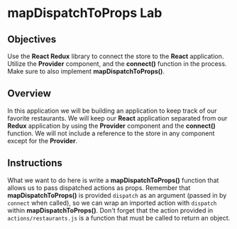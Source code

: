# mapDispatchToProps Lab

## Objectives

Use the __React Redux__ library to connect the store to the __React__
application.   Utilize the __Provider__ component, and the __connect()__
function in the process. Make sure to also implement __mapDispatchToProps()__.

## Overview

In this application we will be building an application to keep track of our
favorite restaurants. We will keep our __React__ application separated from our
__Redux__ application by using the __Provider__ component and the __connect()__
function. We will not include a reference to the store in any component except
for the __Provider__.  

## Instructions

What we want to do here is write a __mapDispatchToProps()__ function that allows
us to pass dispatched actions as props. Remember that __mapDispatchToProps()__
is provided `dispatch` as an argument (passed in by `connect` when called), so
we can wrap an imported action with `dispatch` within __mapDispatchToProps()__.
Don't forget that the action provided in `actions/restaurants.js` is a function
that must be called to return an object.
